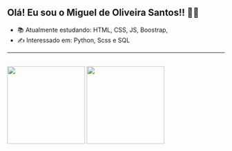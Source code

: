 ## Olá! Eu sou o Miguel de Oliveira Santos!! 👋🙂

   
- 📚 Atualmente estudando: HTML, CSS, JS, Boostrap,   
- ✍ Interessado em: Python, Scss e SQL
<HR> 
 
 <br>
   
   <div>
<img height="180em" src="https://github-readme-stats.vercel.app/api/top-langs/?username=miguelsantos0&layout=compact&langs_count=7&theme=ocean_dark"/>
      <img height="180em" src="https://github-readme-stats.vercel.app/api?username=miguelsantos0&theme=ocean_dark&show_icons=true"/>
</div>

 

   
  


   

